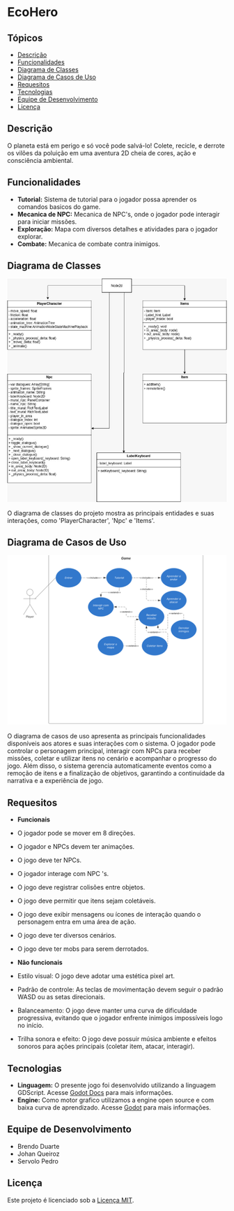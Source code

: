 # EcoHero

## Tópicos

- [Descrição](#descrição)
- [Funcionalidades](#funcionalidades)
- [Diagrama de Classes](#diagrama-de-classes)
- [Diagrama de Casos de Uso](#diagrama-de-casos-de-uso)
- [Requesitos](#requesitos)
- [Tecnologias](#tecnologias)
- [Equipe de Desenvolvimento](#equipe-de-desenvolvimento)
- [Licença](#licença)

## Descrição

O planeta está em perigo e só você pode salvá-lo! Colete, recicle, e derrote os vilões da poluição em uma aventura 2D cheia de cores, ação e consciência ambiental.

## Funcionalidades

- **Tutorial:** Sistema de tutorial para o jogador possa aprender os comandos basicos do game.
- **Mecanica de NPC:** Mecanica de NPC's, onde o jogador pode interagir para iniciar missões.
- **Exploração:** Mapa com diversos detalhes e atividades para o jogador explorar.
- **Combate:** Mecanica de combate contra inimigos.

## Diagrama de Classes

![Diagrama de Classes](/images/diagrama.jpeg)

O diagrama de classes do projeto mostra as principais entidades e suas interações, como 'PlayerCharacter', 'Npc' e 'Items'.

## Diagrama de Casos de Uso

![Diagrama de Casos de Uso](/images/Diagrama%20de%20caso%20de%20uso.png)

O diagrama de casos de uso apresenta as principais funcionalidades disponíveis aos atores e suas interações com o sistema. O jogador pode controlar o personagem principal, interagir com NPCs para receber missões, coletar e utilizar itens no cenário e acompanhar o progresso do jogo. Além disso, o sistema gerencia automaticamente eventos como a remoção de itens e a finalização de objetivos, garantindo a continuidade da narrativa e a experiência de jogo.

## Requesitos

- **Funcionais**

- O jogador pode se mover em 8 direções.
- O jogador e NPCs devem ter animações.
- O jogo deve ter NPCs.
- O jogador interage com NPC 's.
- O jogo deve registrar colisões entre objetos.
- O jogo deve permitir que itens sejam coletáveis.
- O jogo deve exibir mensagens ou ícones de interação quando o personagem entra em uma área de ação.
- O jogo deve ter diversos cenários.
- O jogo deve ter mobs para serem derrotados.

- **Não funcionais**

- Estilo visual: O jogo deve adotar uma estética pixel art.
- Padrão de controle: As teclas de movimentação devem seguir o padrão WASD ou as setas direcionais.
- Balanceamento: O jogo deve manter uma curva de dificuldade progressiva, evitando que o jogador enfrente inimigos impossíveis logo no início.
- Trilha sonora e efeito: O jogo deve possuir música ambiente e efeitos sonoros para ações principais (coletar item, atacar, interagir).

## Tecnologias

- **Linguagem:** O presente jogo foi desenvolvido utilizando a linguagem GDScript. Acesse [Godot Docs](https://docs.godotengine.org/pt-br/4.x/tutorials/scripting/gdscript/gdscript_basics.html) para mais informações.
- **Engine:** Como motor grafico utilizamos a engine open source e com baixa curva de aprendizado. Acesse [Godot](https://godotengine.org/) para mais informações.

## Equipe de Desenvolvimento

- Brendo Duarte
- Johan Queiroz
- Servolo Pedro

## Licença

Este projeto é licenciado sob a [Licença MIT](LICENSE).